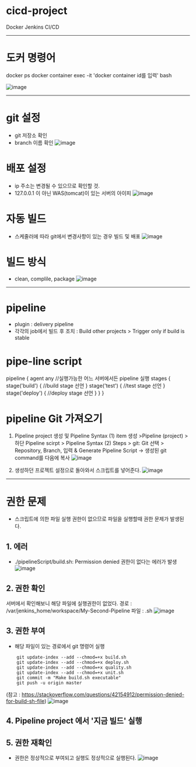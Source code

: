 # cicd-project

Docker Jenkins CI/CD

- - -

# 도커 명령어
docker ps
docker container exec -it 'docker container id를 입력' bash

![image](https://user-images.githubusercontent.com/47144594/229289296-2bc907ee-9594-4e01-9e98-9f47278e5296.png)

- - -

# git 설정
- git 저장소 확인
- branch 이름 확인
![image](https://user-images.githubusercontent.com/47144594/229289097-fadb54a3-eb6c-4dfa-9f4d-f8e090f34949.png)


# 배포 설정
- ip 주소는 변경될 수 있으므로 확인할 것.
- 127.0.0.1 이 아닌 WAS(tomcat)이 있는 서버의 아이피
![image](https://user-images.githubusercontent.com/47144594/229289048-8c0fcad4-f3a3-43d1-be9e-8d159ae006d4.png)

# 자동 빌드
- 스케줄러에 따라 git에서 변경사항이 있는 경우 빌드 및 배포
![image](https://user-images.githubusercontent.com/47144594/229289142-2d518bc3-0e73-4526-b6a6-f9dd4a8a8ae4.png)

# 빌드 방식
- clean, complile, package
![image](https://user-images.githubusercontent.com/47144594/229289177-ac911690-960b-4c79-9b20-2a1b9d765419.png)

- - -

# pipeline
- plugin : delivery pipeline
- 각각의 job에서 빌드 후 조치 : Build other projects > Trigger only if build is stable

# pipe-line script
pipeline {
    agent any //실행가능한 어느 서버에서든 pipeline 실행
    stages {
        stage('build') {
           //build stage 선언
        }
        stage('test') {
          //test stage 선언
        }
        stage('deploy') {
           //deploy stage 선언
        }
    }
}

# pipeline Git 가져오기
1. Pipeline project 생성 및 Pipeline Syntax
  (1) item 생성 >Pipeline (project) > 하단 Pipeline scirpt > Pipeline Syntax
  (2) Steps > git: Git 선택 > Repository, Branch, 입력 & Generate Pipeline Script
      -> 생성된 git command를 다음에 복사
![image](https://user-images.githubusercontent.com/47144594/229342278-f1279433-b3ef-4f4a-a4dd-940ee85011d9.png)

2. 생성하던 프로젝트 설정으로 돌아와서 스크립트를 넣어준다.
![image](https://user-images.githubusercontent.com/47144594/229342350-ead88e2f-2427-41e0-8562-07b589b05a71.png)

- - -

# 권한 문제
- 스크립트에 의한 파일 실행 권한이 없으므로 파일을 실행할때 권한 문제가 발생된다.

## 1. 에러
-  ./pipelineScript/build.sh: Permission denied 권한이 없다는 에러가 발생
![image](https://user-images.githubusercontent.com/47144594/229343710-b41dd5dc-9c37-4a5a-92c3-d540c1c140ca.png)

## 2. 권한 확인
서버에서 확인해보니 해당 파일에 실행권한이 없었다.
경로 : /var/jenkins_home/workspace/My-Second-Pipeline
파일 : .sh
![image](https://user-images.githubusercontent.com/47144594/229343745-de6047d1-36b9-48fa-9831-a89a00041a9d.png)

## 3. 권한 부여
- 해당 파일이 있는 경로에서 git 명령어 실행

```
    git update-index --add --chmod=+x build.sh
    git update-index --add --chmod=+x deploy.sh
    git update-index --add --chmod=+x quality.sh
    git update-index --add --chmod=+x unit.sh
    git commit -m "Make build.sh executable" 
    git push -u origin master
```

(참고 : https://stackoverflow.com/questions/42154912/permission-denied-for-build-sh-file)
![image](https://user-images.githubusercontent.com/47144594/229343805-9717fe79-350c-4d1c-9491-aac5deda8bcc.png)

## 4. Pipeline project 에서 '지금 빌드' 실행

## 5. 권한 재확인
 - 권한은 정상적으로 부여되고 실행도 정상적으로 실행된다.
![image](https://user-images.githubusercontent.com/47144594/229343909-19717ab6-f831-4851-b8ae-c5a001082ad0.png)



